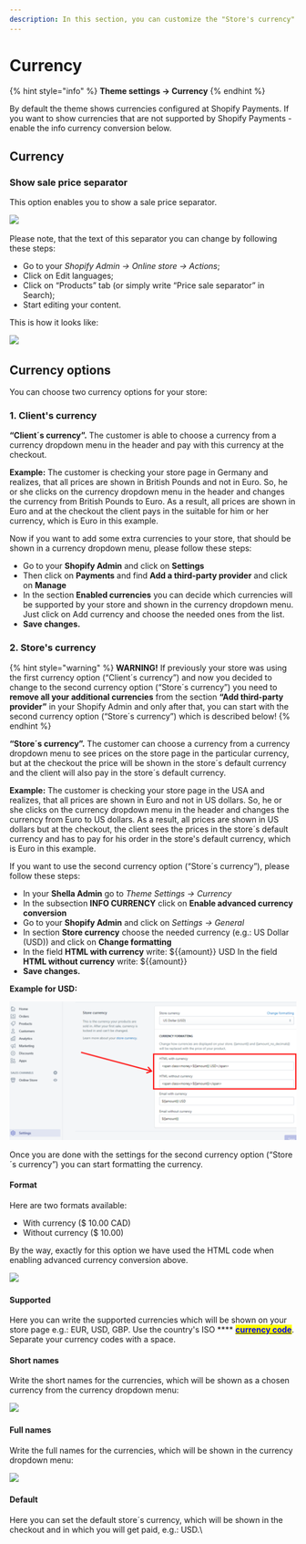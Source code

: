 ```yaml
---
description: In this section, you can customize the "Store's currency" option.
---
```


# Currency

{% hint style="info" %}
**Theme settings -> Currency**
{% endhint %}

&#x20;By default the theme shows currencies configured at Shopify Payments. If you want to show currencies that are not supported by Shopify Payments - enable the info currency conversion below.

## Currency

### **Show sale price separator**

&#x20;This option enables you to show a sale price separator.

![](<../.gitbook/assets/Screenshot\_22 (3).png>)

&#x20;Please note, that the  text of this separator you can change by following these steps:

* Go to your _Shopify Admin -> Online store -> Actions_;
* Click on Edit languages;
* Click on “Products” tab (or simply write “Price sale separator” in Search);
* Start editing your content.

This is how it looks like:

![](<../.gitbook/assets/Screenshot\_3 (13).png>)

## Currency options

&#x20;You can choose two currency options for your store:

### 1. Client's currency

&#x20;**“Client´s currency”.** The customer is able to choose a currency from a currency dropdown menu in the header and pay with this currency at the checkout.

&#x20;**Example:** The customer is checking your store page in Germany and realizes, that all prices are shown in British Pounds and not in Euro. So, he or she clicks on the currency dropdown menu in the header and changes the currency from British Pounds to Euro. As a result, all prices are shown in Euro and at the checkout the client pays in the suitable for him or her currency, which is Euro in this example.

&#x20;Now if you want to add some extra currencies to your store, that should be shown in a currency dropdown menu, please follow these steps:

* Go to your **Shopify Admin** and click on **Settings**
* Then click on **Payments** and find **Add a third-party provider** and click on **Manage**
* In the section **Enabled currencies** you can decide which currencies will be supported by your store and shown in the currency dropdown menu. Just click on Add currency and choose the needed ones from the list.
* **Save changes.**

### 2. Store's currency

{% hint style="warning" %}
**WARNING!** If previously your store was using the first currency option (“Client´s currency”) and now you decided to change to the second currency option (“Store´s currency”) you need to **remove all your additional currencies** from the section **“Add third-party provider”** in your Shopify Admin and only after that, you can start with the second currency option (“Store´s currency”) which is described below!
{% endhint %}

&#x20;**“Store´s currency”.** The customer can choose a currency from a currency dropdown menu to see prices on the store page in the particular currency, but at the checkout the price will be shown in the store´s default currency and the client will also pay in the store´s default currency.

&#x20;**Example:** The customer is checking your store page in the USA and realizes, that all prices are shown in Euro and not in US dollars. So, he or she clicks on the currency dropdown menu in the header and changes the currency from Euro to US dollars. As a result, all prices are shown in US dollars but at the checkout, the client sees the prices in the store´s default currency and has to pay for his order in the store's default currency, which is Euro in this example.

&#x20;If you want to use the second currency option (“Store´s currency”), please follow these steps:

* In your **Shella Admin** go to _Theme Settings -> Currency_
* In the subsection **INFO CURRENCY** click on **Enable advanced currency conversion**
* Go to your **Shopify Admin** and click on _Settings -> General_
* In section **Store currency** choose the needed currency (e.g.: US Dollar (USD)) and click on **Change formatting**
* In the field **HTML with currency** write: ${{amount}} USD In the field **HTML without currency** write: ${{amount}}
* **Save changes.**

&#x20;**Example for USD:**

![](../.gitbook/assets/07-13-html-currency.png)

&#x20;Once you are done with the settings for the second currency option (“Store´s currency”) you can start formatting the currency.

#### **Format**

&#x20;Here are two formats available:

* With currency ($ 10.00 CAD)
* Without currency ($ 10.00)

&#x20;By the way, exactly for this option we have used the HTML code when enabling advanced currency conversion above.

![](<../.gitbook/assets/Screenshot\_23 (2).png>)

#### **Supported**

&#x20;Here you can write the supported currencies which will be shown on your store page e.g.: EUR, USD, GBP. Use the country's ISO **** [<mark style="color:blue;">**currency code**</mark>](https://www.xe.com/iso4217.php). Separate your currency codes with a space.

#### **Short names**

&#x20;Write the short names for the currencies, which will be shown as a chosen currency from the currency dropdown menu:

![](<../.gitbook/assets/Screenshot\_24 (3).png>)

#### **Full names**

&#x20;Write the full names for the currencies, which will be shown in the currency dropdown menu:

![](<../.gitbook/assets/Screenshot\_25 (2).png>)

#### **Default**

&#x20;Here you can set the default store´s currency, which will be shown in the checkout and in which you will get paid, e.g.: USD.\

